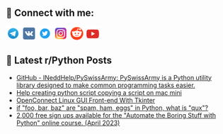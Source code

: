 ## 🔎 Connect with me:
[<img src="https://github.com/bullbesh/bullbesh/blob/main/images/Telegram.png" width="32" height="32" />](https://t.me/bullbesh)
[<img src="https://github.com/bullbesh/bullbesh/blob/main/images/VK.png" width="32" height="32" />](https://vk.com/bullbesh)
[<img src="https://github.com/bullbesh/bullbesh/blob/main/images/Twitter.png" width="32" height="32" />](https://twitter.com/bullbesh1)
[<img src="https://github.com/bullbesh/bullbesh/blob/main/images/Instagram.png" width="32" height="32" />](https://www.instagram.com/bullbesh)
[<img src="https://github.com/bullbesh/bullbesh/blob/main/images/Reddit.png" width="32" height="32" />](https://www.reddit.com/user/bullbesh)
[<img src="https://github.com/bullbesh/bullbesh/blob/main/images/YouTube.png" width="32" height="32" />](https://www.youtube.com/channel/UCtfjRs6uzgq5mfm8S06WTcg)

## 📕 Latest r/Python Posts
<!-- BLOG-POST-LIST:START -->
- [GitHub - INeddHelp/PySwissArmy: PySwissArmy is a Python utility library designed to make common programming tasks easier.](https://www.reddit.com/r/Python/comments/12cu0mo/github_ineddhelppyswissarmy_pyswissarmy_is_a/)
- [Help creating python script copying a script on mac mini](https://www.reddit.com/r/Python/comments/12ctlyt/help_creating_python_script_copying_a_script_on/)
- [OpenConnect Linux GUI Front-end With Tkinter](https://www.reddit.com/r/Python/comments/12crz98/openconnect_linux_gui_frontend_with_tkinter/)
- [if &quot;foo, bar, baz&quot; are &quot;spam, ham, eggs&quot; in Python, what is &quot;qux&quot;?](https://www.reddit.com/r/Python/comments/12coive/if_foo_bar_baz_are_spam_ham_eggs_in_python_what/)
- [2,000 free sign ups available for the &quot;Automate the Boring Stuff with Python&quot; online course. &lpar;April 2023&rpar;](https://www.reddit.com/r/Python/comments/12cn56l/2000_free_sign_ups_available_for_the_automate_the/)
<!-- BLOG-POST-LIST:END -->
